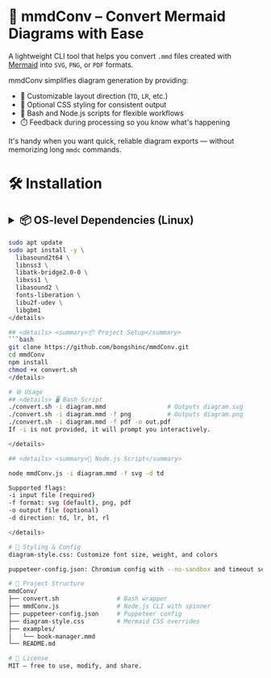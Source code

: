 # 🧠 mmdConv – Convert Mermaid Diagrams with Ease

A lightweight CLI tool that helps you convert `.mmd` files created with [Mermaid](https://mermaid-js.github.io/) into `SVG`, `PNG`, or `PDF` formats. 

mmdConv simplifies diagram generation by providing:

- 🧭 Customizable layout direction (`TD`, `LR`, etc.)
- 🎨 Optional CSS styling for consistent output
- 🧰 Bash and Node.js scripts for flexible workflows
- ⏱️ Feedback during processing so you know what's happening

It's handy when you want quick, reliable diagram exports — without memorizing long `mmdc` commands.


# 🛠️ Installation
## <details> <summary>📦 OS-level Dependencies (Linux)</summary>
```bash
sudo apt update
sudo apt install -y \
  libasound2t64 \
  libnss3 \
  libatk-bridge2.0-0 \
  libxss1 \
  libasound2 \
  fonts-liberation \
  libu2f-udev \
  libgbm1
</details>

## <details> <summary>📦 Project Setup</summary>
```bash
git clone https://github.com/bongshinc/mmdConv.git
cd mmdConv
npm install
chmod +x convert.sh
</details>

# ⚙️ Usage
## <details> 🖥️ Bash Script
./convert.sh -i diagram.mmd                 # Outputs diagram.svg
./convert.sh -i diagram.mmd -f png          # Outputs diagram.png
./convert.sh -i diagram.mmd -f pdf -o out.pdf
If -i is not provided, it will prompt you interactively.

</details>

## <details> <summary>🧠 Node.js Script</summary>

node mmdConv.js -i diagram.mmd -f svg -d td

Supported flags:
-i input file (required)
-f format: svg (default), png, pdf
-o output file (optional)
-d direction: td, lr, bt, rl

</details>

# 🎨 Styling & Config
diagram-style.css: Customize font size, weight, and colors

puppeteer-config.json: Chromium config with --no-sandbox and timeout settings

# 📁 Project Structure
mmdConv/
├── convert.sh                # Bash wrapper
├── mmdConv.js                # Node.js CLI with spinner
├── puppeteer-config.json     # Puppeteer config
├── diagram-style.css         # Mermaid CSS overrides
├── examples/
│   └── book-manager.mmd
└── README.md

# 🪪 License
MIT — free to use, modify, and share.
